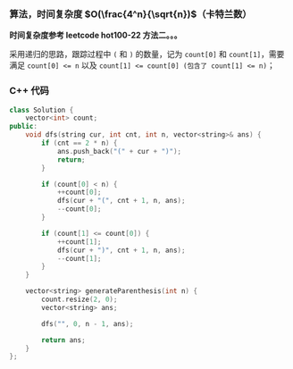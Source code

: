 ### 算法，时间复杂度 $O(\frac{4^n}{\sqrt{n})$（卡特兰数）

**时间复杂度参考 leetcode hot100-22 方法二。。。**

采用递归的思路，跟踪过程中 `(` 和 `)` 的数量，记为 `count[0]` 和 `count[1]`，需要满足 `count[0] <= n` 以及 `count[1] <= count[0] (包含了 count[1] <= n)`；

### C++ 代码
```c++
class Solution {
    vector<int> count;
public:
    void dfs(string cur, int cnt, int n, vector<string>& ans) {
        if (cnt == 2 * n) {
            ans.push_back("(" + cur + ")");
            return;
        }

        if (count[0] < n) {
            ++count[0];
            dfs(cur + "(", cnt + 1, n, ans);
            --count[0];
        }

        if (count[1] <= count[0]) {
            ++count[1];
            dfs(cur + ")", cnt + 1, n, ans);
            --count[1];
        }
    }

    vector<string> generateParenthesis(int n) {
        count.resize(2, 0);
        vector<string> ans;

        dfs("", 0, n - 1, ans);

        return ans;
    }
};
```
